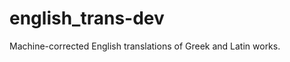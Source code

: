 english_trans-dev
=================

Machine-corrected English translations of Greek and Latin works.
